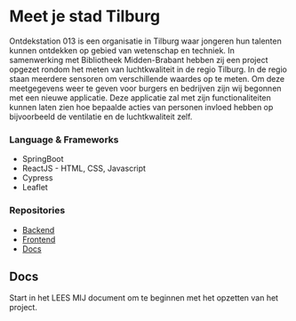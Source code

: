 # Meet je stad Tilburg

Ontdekstation 013 is een organisatie in Tilburg waar jongeren hun talenten kunnen ontdekken op gebied van wetenschap en techniek. In samenwerking met Bibliotheek Midden-Brabant hebben zij een project opgezet rondom het meten van luchtkwaliteit in de regio Tilburg. In de regio staan meerdere sensoren om verschillende waardes op te meten. Om deze meetgegevens weer te geven voor burgers en bedrijven zijn wij begonnen met een nieuwe applicatie. Deze applicatie zal met zijn functionaliteiten kunnen laten zien hoe bepaalde acties van personen invloed hebben op bijvoorbeeld de ventilatie en de luchtkwaliteit zelf.  


### Language & Frameworks
- SpringBoot
- ReactJS - HTML, CSS, Javascript
- Cypress
- Leaflet


### Repositories
- [Backend](https://github.com/OntdekIT/Software-BackEnd)
- [Frontend](https://github.com/OntdekIT/Software-FrontEnd)
- [Docs](https://https://github.com/OntdekIT/Software-Documents)


## Docs
Start in het LEES MIJ document om te beginnen met het opzetten van het project.
